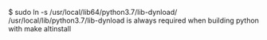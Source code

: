 $ sudo ln -s /usr/local/lib64/python3.7/lib-dynload/ /usr/local/lib/python3.7/lib-dynload 
is always required when building python with make altinstall
